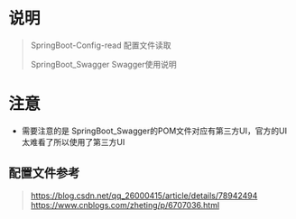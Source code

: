 # 说明

> SpringBoot-Config-read 配置文件读取
>
> SpringBoot_Swagger Swagger使用说明

# 注意
* 需要注意的是 SpringBoot_Swagger的POM文件对应有第三方UI，官方的UI太难看了所以使用了第三方UI

## 配置文件参考

> https://blog.csdn.net/qq_26000415/article/details/78942494 <br/>
> https://www.cnblogs.com/zheting/p/6707036.html
